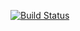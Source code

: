 
[![Build Status](https://travis-ci.org/IvanD18/Beans.svg?branch=master)](https://travis-ci.org/IvanD18/Beans)